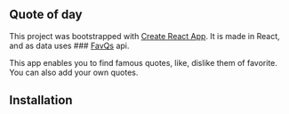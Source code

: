 ## Quote of day

This project was bootstrapped with [Create React App](https://github.com/facebook/create-react-app). It is made in React, and as data uses ### [FavQs](https://favqs.com/api) api. 


This app enables you to find famous  quotes, like, dislike them of favorite. 
You can also add your own quotes. 

## Installation 


<!--stackedit_data:
eyJoaXN0b3J5IjpbLTkxMDAyNjkzMF19
-->